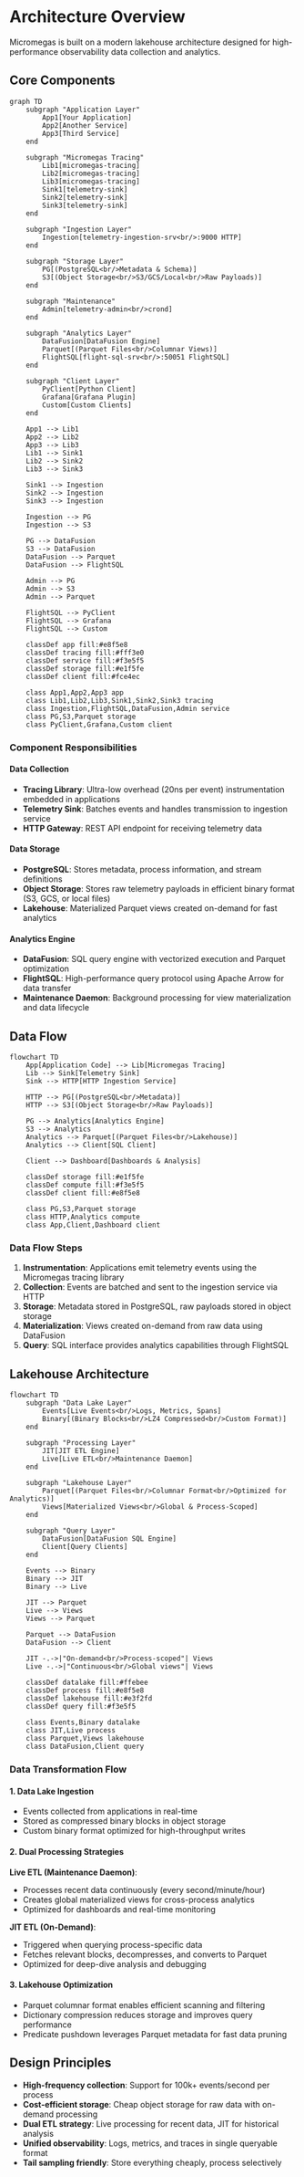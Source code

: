 # Architecture Overview

Micromegas is built on a modern lakehouse architecture designed for high-performance observability data collection and analytics.

## Core Components

```mermaid
graph TD
    subgraph "Application Layer"
        App1[Your Application]
        App2[Another Service]
        App3[Third Service]
    end
    
    subgraph "Micromegas Tracing"
        Lib1[micromegas-tracing]
        Lib2[micromegas-tracing]
        Lib3[micromegas-tracing]
        Sink1[telemetry-sink]
        Sink2[telemetry-sink]
        Sink3[telemetry-sink]
    end
    
    subgraph "Ingestion Layer"
        Ingestion[telemetry-ingestion-srv<br/>:9000 HTTP]
    end
    
    subgraph "Storage Layer"
        PG[(PostgreSQL<br/>Metadata & Schema)]
        S3[(Object Storage<br/>S3/GCS/Local<br/>Raw Payloads)]
    end
    
    subgraph "Maintenance"
        Admin[telemetry-admin<br/>crond]
    end
    
    subgraph "Analytics Layer"
        DataFusion[DataFusion Engine]
        Parquet[(Parquet Files<br/>Columnar Views)]
        FlightSQL[flight-sql-srv<br/>:50051 FlightSQL]
    end
    
    subgraph "Client Layer"
        PyClient[Python Client]
        Grafana[Grafana Plugin]
        Custom[Custom Clients]
    end
    
    App1 --> Lib1
    App2 --> Lib2 
    App3 --> Lib3
    Lib1 --> Sink1
    Lib2 --> Sink2
    Lib3 --> Sink3
    
    Sink1 --> Ingestion
    Sink2 --> Ingestion
    Sink3 --> Ingestion
    
    Ingestion --> PG
    Ingestion --> S3
    
    PG --> DataFusion
    S3 --> DataFusion
    DataFusion --> Parquet
    DataFusion --> FlightSQL
    
    Admin --> PG
    Admin --> S3
    Admin --> Parquet
    
    FlightSQL --> PyClient
    FlightSQL --> Grafana
    FlightSQL --> Custom
    
    classDef app fill:#e8f5e8
    classDef tracing fill:#fff3e0
    classDef service fill:#f3e5f5
    classDef storage fill:#e1f5fe
    classDef client fill:#fce4ec
    
    class App1,App2,App3 app
    class Lib1,Lib2,Lib3,Sink1,Sink2,Sink3 tracing
    class Ingestion,FlightSQL,DataFusion,Admin service
    class PG,S3,Parquet storage
    class PyClient,Grafana,Custom client
```

### Component Responsibilities

#### Data Collection
- **Tracing Library**: Ultra-low overhead (20ns per event) instrumentation embedded in applications
- **Telemetry Sink**: Batches events and handles transmission to ingestion service
- **HTTP Gateway**: REST API endpoint for receiving telemetry data

#### Data Storage
- **PostgreSQL**: Stores metadata, process information, and stream definitions
- **Object Storage**: Stores raw telemetry payloads in efficient binary format (S3, GCS, or local files)
- **Lakehouse**: Materialized Parquet views created on-demand for fast analytics

#### Analytics Engine
- **DataFusion**: SQL query engine with vectorized execution and Parquet optimization
- **FlightSQL**: High-performance query protocol using Apache Arrow for data transfer
- **Maintenance Daemon**: Background processing for view materialization and data lifecycle

## Data Flow

```mermaid
flowchart TD
    App[Application Code] --> Lib[Micromegas Tracing]
    Lib --> Sink[Telemetry Sink]
    Sink --> HTTP[HTTP Ingestion Service]
    
    HTTP --> PG[(PostgreSQL<br/>Metadata)]
    HTTP --> S3[(Object Storage<br/>Raw Payloads)]
    
    PG --> Analytics[Analytics Engine]
    S3 --> Analytics
    Analytics --> Parquet[(Parquet Files<br/>Lakehouse)]
    Analytics --> Client[SQL Client]
    
    Client --> Dashboard[Dashboards & Analysis]
    
    classDef storage fill:#e1f5fe
    classDef compute fill:#f3e5f5
    classDef client fill:#e8f5e8
    
    class PG,S3,Parquet storage
    class HTTP,Analytics compute
    class App,Client,Dashboard client
```

### Data Flow Steps

1. **Instrumentation**: Applications emit telemetry events using the Micromegas tracing library
2. **Collection**: Events are batched and sent to the ingestion service via HTTP
3. **Storage**: Metadata stored in PostgreSQL, raw payloads stored in object storage
4. **Materialization**: Views created on-demand from raw data using DataFusion
5. **Query**: SQL interface provides analytics capabilities through FlightSQL

## Lakehouse Architecture

```mermaid
flowchart TD
    subgraph "Data Lake Layer"
        Events[Live Events<br/>Logs, Metrics, Spans]
        Binary[(Binary Blocks<br/>LZ4 Compressed<br/>Custom Format)]
    end
    
    subgraph "Processing Layer"
        JIT[JIT ETL Engine]
        Live[Live ETL<br/>Maintenance Daemon]
    end
    
    subgraph "Lakehouse Layer"
        Parquet[(Parquet Files<br/>Columnar Format<br/>Optimized for Analytics)]
        Views[Materialized Views<br/>Global & Process-Scoped]
    end
    
    subgraph "Query Layer"
        DataFusion[DataFusion SQL Engine]
        Client[Query Clients]
    end
    
    Events --> Binary
    Binary --> JIT
    Binary --> Live
    
    JIT --> Parquet
    Live --> Views
    Views --> Parquet
    
    Parquet --> DataFusion
    DataFusion --> Client
    
    JIT -.->|"On-demand<br/>Process-scoped"| Views
    Live -.->|"Continuous<br/>Global views"| Views
    
    classDef datalake fill:#ffebee
    classDef process fill:#e8f5e8
    classDef lakehouse fill:#e3f2fd
    classDef query fill:#f3e5f5
    
    class Events,Binary datalake
    class JIT,Live process
    class Parquet,Views lakehouse
    class DataFusion,Client query
```

### Data Transformation Flow

#### 1. Data Lake Ingestion
- Events collected from applications in real-time
- Stored as compressed binary blocks in object storage
- Custom binary format optimized for high-throughput writes

#### 2. Dual Processing Strategies

**Live ETL (Maintenance Daemon)**:
- Processes recent data continuously (every second/minute/hour)
- Creates global materialized views for cross-process analytics
- Optimized for dashboards and real-time monitoring

**JIT ETL (On-Demand)**:
- Triggered when querying process-specific data
- Fetches relevant blocks, decompresses, and converts to Parquet
- Optimized for deep-dive analysis and debugging

#### 3. Lakehouse Optimization
- Parquet columnar format enables efficient scanning and filtering
- Dictionary compression reduces storage and improves query performance  
- Predicate pushdown leverages Parquet metadata for fast data pruning

## Design Principles

- **High-frequency collection**: Support for 100k+ events/second per process
- **Cost-efficient storage**: Cheap object storage for raw data with on-demand processing
- **Dual ETL strategy**: Live processing for recent data, JIT for historical analysis
- **Unified observability**: Logs, metrics, and traces in single queryable format
- **Tail sampling friendly**: Store everything cheaply, process selectively
